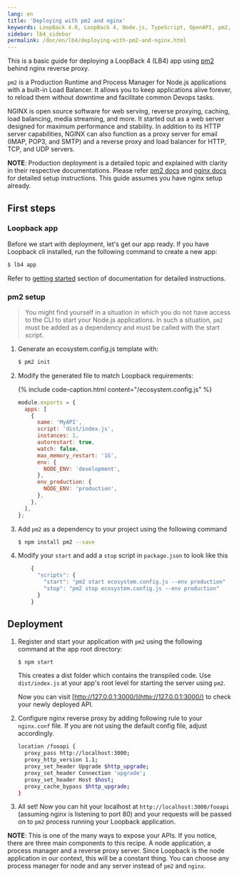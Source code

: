 ```yaml
---
lang: en
title: 'Deploying with pm2 and nginx'
keywords: LoopBack 4.0, LoopBack 4, Node.js, TypeScript, OpenAPI, pm2, nginx
sidebar: lb4_sidebar
permalink: /doc/en/lb4/deploying-with-pm2-and-nginx.html
---
```


This is a basic guide for deploying a LoopBack 4 (LB4) app using
[pm2](https://www.npmjs.com/package/pm2) behind nginx reverse proxy.

`pm2` is a Production Runtime and Process Manager for Node.js applications with
a built-in Load Balancer. It allows you to keep applications alive forever, to
reload them without downtime and facilitate common Devops tasks.

NGINX is open source software for web serving, reverse proxying, caching, load
balancing, media streaming, and more. It started out as a web server designed
for maximum performance and stability. In addition to its HTTP server
capabilities, NGINX can also function as a proxy server for email (IMAP, POP3,
and SMTP) and a reverse proxy and load balancer for HTTP, TCP, and UDP servers.

**NOTE**: Production deployment is a detailed topic and explained with clarity
in their respective documentations. Please refer [pm2 docs](https://pm2.io/doc/)
and
[nginx docs](https://docs.nginx.com/nginx/admin-guide/installing-nginx/installing-nginx-open-source/)
for detailed setup instructions. This guide assumes you have nginx setup
already.

## First steps

### Loopback app

Before we start with deployment, let's get our app ready. If you have Loopback
cli installed, run the following command to create a new app:

```sh
$ lb4 app
```

Refer to
[getting started](https://loopback.io/doc/en/lb4/Getting-started.html#create-a-new-project)
section of documentation for detailed instructions.

### pm2 setup

> You might find yourself in a situation in which you do not have access to the
> CLI to start your Node.js applications. In such a situation, `pm2` must be
> added as a dependency and must be called with the start script.

1. Generate an ecosystem.config.js template with:

   ```sh
   $ pm2 init
   ```

2. Modify the generated file to match Loopback requirements:

   {% include code-caption.html content="/ecosystem.config.js" %}

   ```javascript
   module.exports = {
     apps: [
       {
         name: 'MyAPI',
         script: 'dist/index.js',
         instances: 1,
         autorestart: true,
         watch: false,
         max_memory_restart: '1G',
         env: {
           NODE_ENV: 'development',
         },
         env_production: {
           NODE_ENV: 'production',
         },
       },
     ],
   };
   ```

3. Add `pm2` as a dependency to your project using the following command

   ```sh
   $ npm install pm2 --save
   ```

4. Modify your `start` and add a `stop` script in `package.json` to look like
   this

   ```javascript
       {
         "scripts": {
           "start": "pm2 start ecosystem.config.js --env production"
           "stop": "pm2 stop ecosystem.config.js --env production"
         }
       }
   ```

## Deployment

1. Register and start your application with `pm2` using the following command at
   the app root directory:

   ```sh
   $ npm start
   ```

   This creates a dist folder which contains the transpiled code. Use
   `dist/index.js` at your app's root level for starting the server using `pm2`.

   Now you can visit [http://127.0.0.1:3000/](http://127.0.0.1:3000/) to check
   your newly deployed API.

2. Configure nginx reverse proxy by adding following rule to your `nginx.conf`
   file. If you are not using the default config file, adjust accordingly.

   ```sh
   location /fooapi {
     proxy_pass http://localhost:3000;
     proxy_http_version 1.1;
     proxy_set_header Upgrade $http_upgrade;
     proxy_set_header Connection 'upgrade';
     proxy_set_header Host $host;
     proxy_cache_bypass $http_upgrade;
   }
   ```

3. All set! Now you can hit your localhost at `http://localhost:3000/fooapi`
   (assuming nginx is listening to port 80) and your requests will be passed on
   to `pm2` process running your Loopback application.

**NOTE**: This is one of the many ways to expose your APIs. If you notice, there
are three main components to this recipe. A node application, a process manager
and a reverse proxy server. Since Loopback is the node application in our
context, this will be a constant thing. You can choose any process manager for
node and any server instead of `pm2` and `nginx`.
